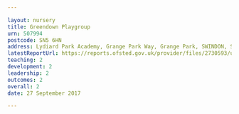 ```yaml
---

layout: nursery
title: Greendown Playgroup
urn: 507994
postcode: SN5 6HN
address: Lydiard Park Academy, Grange Park Way, Grange Park, SWINDON, SN5 6HN
latestReportUrl: https://reports.ofsted.gov.uk/provider/files/2730593/urn/507994.pdf
teaching: 2
development: 2
leadership: 2
outcomes: 2
overall: 2
date: 27 September 2017

---
```

